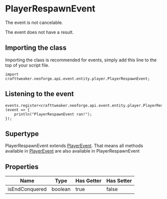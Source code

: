 # PlayerRespawnEvent

The event is not cancelable.

The event does not have a result.

## Importing the class

Importing the class is recommended for events, simply add this line to the top of your script file.
```zenscript
import crafttweaker.neoforge.api.event.entity.player.PlayerRespawnEvent;
```


## Listening to the event

```zenscript
events.register<crafttweaker.neoforge.api.event.entity.player.PlayerRespawnEvent>(event => {
    println("PlayerRespawnEvent ran!");
});
```


## Supertype

PlayerRespawnEvent extends [PlayerEvent](/neoforge/api/event/entity/player/PlayerEvent). That means all methods available in [PlayerEvent](/neoforge/api/event/entity/player/PlayerEvent) are also available in PlayerRespawnEvent

## Properties

|      Name      |  Type   | Has Getter | Has Setter |
|----------------|---------|------------|------------|
| isEndConquered | boolean | true       | false      |

